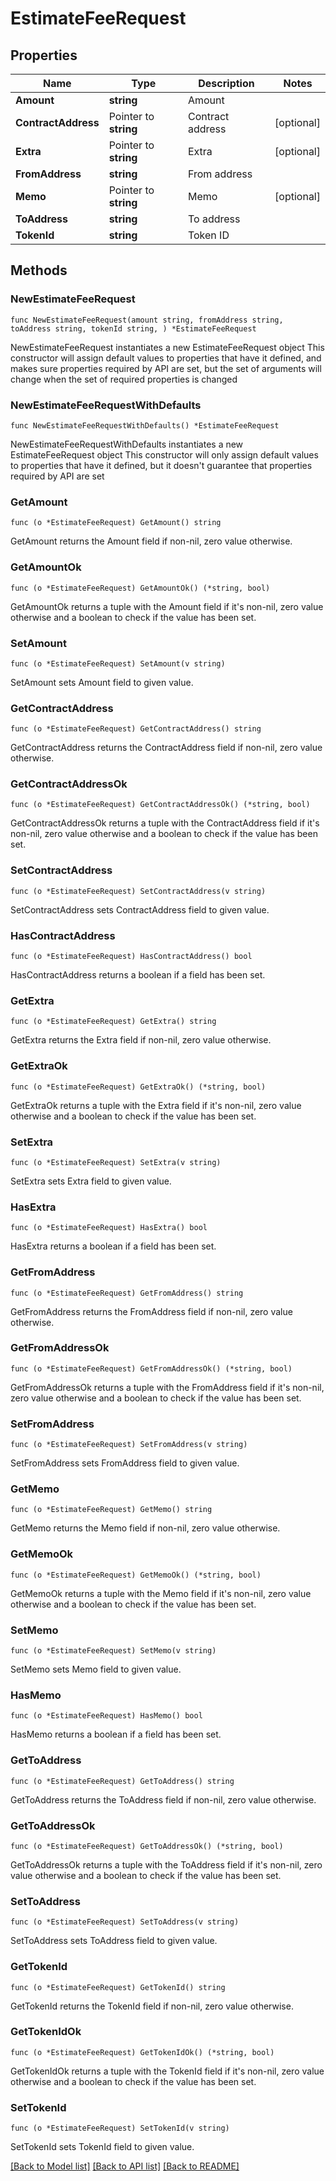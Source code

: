 # EstimateFeeRequest

## Properties

Name | Type | Description | Notes
------------ | ------------- | ------------- | -------------
**Amount** | **string** | Amount | 
**ContractAddress** | Pointer to **string** | Contract address | [optional] 
**Extra** | Pointer to **string** | Extra | [optional] 
**FromAddress** | **string** | From address | 
**Memo** | Pointer to **string** | Memo | [optional] 
**ToAddress** | **string** | To address | 
**TokenId** | **string** | Token ID | 

## Methods

### NewEstimateFeeRequest

`func NewEstimateFeeRequest(amount string, fromAddress string, toAddress string, tokenId string, ) *EstimateFeeRequest`

NewEstimateFeeRequest instantiates a new EstimateFeeRequest object
This constructor will assign default values to properties that have it defined,
and makes sure properties required by API are set, but the set of arguments
will change when the set of required properties is changed

### NewEstimateFeeRequestWithDefaults

`func NewEstimateFeeRequestWithDefaults() *EstimateFeeRequest`

NewEstimateFeeRequestWithDefaults instantiates a new EstimateFeeRequest object
This constructor will only assign default values to properties that have it defined,
but it doesn't guarantee that properties required by API are set

### GetAmount

`func (o *EstimateFeeRequest) GetAmount() string`

GetAmount returns the Amount field if non-nil, zero value otherwise.

### GetAmountOk

`func (o *EstimateFeeRequest) GetAmountOk() (*string, bool)`

GetAmountOk returns a tuple with the Amount field if it's non-nil, zero value otherwise
and a boolean to check if the value has been set.

### SetAmount

`func (o *EstimateFeeRequest) SetAmount(v string)`

SetAmount sets Amount field to given value.


### GetContractAddress

`func (o *EstimateFeeRequest) GetContractAddress() string`

GetContractAddress returns the ContractAddress field if non-nil, zero value otherwise.

### GetContractAddressOk

`func (o *EstimateFeeRequest) GetContractAddressOk() (*string, bool)`

GetContractAddressOk returns a tuple with the ContractAddress field if it's non-nil, zero value otherwise
and a boolean to check if the value has been set.

### SetContractAddress

`func (o *EstimateFeeRequest) SetContractAddress(v string)`

SetContractAddress sets ContractAddress field to given value.

### HasContractAddress

`func (o *EstimateFeeRequest) HasContractAddress() bool`

HasContractAddress returns a boolean if a field has been set.

### GetExtra

`func (o *EstimateFeeRequest) GetExtra() string`

GetExtra returns the Extra field if non-nil, zero value otherwise.

### GetExtraOk

`func (o *EstimateFeeRequest) GetExtraOk() (*string, bool)`

GetExtraOk returns a tuple with the Extra field if it's non-nil, zero value otherwise
and a boolean to check if the value has been set.

### SetExtra

`func (o *EstimateFeeRequest) SetExtra(v string)`

SetExtra sets Extra field to given value.

### HasExtra

`func (o *EstimateFeeRequest) HasExtra() bool`

HasExtra returns a boolean if a field has been set.

### GetFromAddress

`func (o *EstimateFeeRequest) GetFromAddress() string`

GetFromAddress returns the FromAddress field if non-nil, zero value otherwise.

### GetFromAddressOk

`func (o *EstimateFeeRequest) GetFromAddressOk() (*string, bool)`

GetFromAddressOk returns a tuple with the FromAddress field if it's non-nil, zero value otherwise
and a boolean to check if the value has been set.

### SetFromAddress

`func (o *EstimateFeeRequest) SetFromAddress(v string)`

SetFromAddress sets FromAddress field to given value.


### GetMemo

`func (o *EstimateFeeRequest) GetMemo() string`

GetMemo returns the Memo field if non-nil, zero value otherwise.

### GetMemoOk

`func (o *EstimateFeeRequest) GetMemoOk() (*string, bool)`

GetMemoOk returns a tuple with the Memo field if it's non-nil, zero value otherwise
and a boolean to check if the value has been set.

### SetMemo

`func (o *EstimateFeeRequest) SetMemo(v string)`

SetMemo sets Memo field to given value.

### HasMemo

`func (o *EstimateFeeRequest) HasMemo() bool`

HasMemo returns a boolean if a field has been set.

### GetToAddress

`func (o *EstimateFeeRequest) GetToAddress() string`

GetToAddress returns the ToAddress field if non-nil, zero value otherwise.

### GetToAddressOk

`func (o *EstimateFeeRequest) GetToAddressOk() (*string, bool)`

GetToAddressOk returns a tuple with the ToAddress field if it's non-nil, zero value otherwise
and a boolean to check if the value has been set.

### SetToAddress

`func (o *EstimateFeeRequest) SetToAddress(v string)`

SetToAddress sets ToAddress field to given value.


### GetTokenId

`func (o *EstimateFeeRequest) GetTokenId() string`

GetTokenId returns the TokenId field if non-nil, zero value otherwise.

### GetTokenIdOk

`func (o *EstimateFeeRequest) GetTokenIdOk() (*string, bool)`

GetTokenIdOk returns a tuple with the TokenId field if it's non-nil, zero value otherwise
and a boolean to check if the value has been set.

### SetTokenId

`func (o *EstimateFeeRequest) SetTokenId(v string)`

SetTokenId sets TokenId field to given value.



[[Back to Model list]](../README.md#documentation-for-models) [[Back to API list]](../README.md#documentation-for-api-endpoints) [[Back to README]](../README.md)


